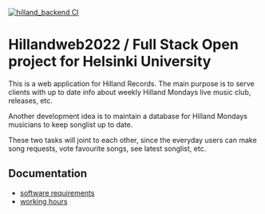 [![hilland_backend CI](https://github.com/Doubleneck/Hillandweb2022/actions/workflows/hilland_backend.yml/badge.svg)](https://github.com/Doubleneck/Hillandweb2022/actions/workflows/hilland_backend.yml)
# Hillandweb2022 / Full Stack Open project for Helsinki University

This is a web application for Hilland Records. The main purpose is to serve clients with up to date info about weekly Hilland Mondays live music club, releases, etc.

Another development idea is to maintain a database for Hilland Mondays musicians to keep songlist up to date.

These two tasks will joint to each other, since the everyday users can make song requests, vote favourite songs, see latest songlist, etc.

## Documentation

- [software requirements](https://github.com/Doubleneck/Hillandweb2022/blob/main/documents/requirements_specification.MD)  
- [working hours ](https://github.com/Doubleneck/Hillandweb2022/blob/main/documents/working_hours_record.MD)  
